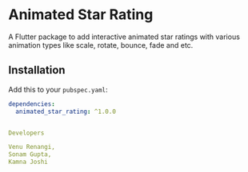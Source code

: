 # Animated Star Rating

A Flutter package to add interactive animated star ratings with various animation types like scale, rotate, bounce, fade and etc.

## Installation

Add this to your `pubspec.yaml`:

```yaml
dependencies:
  animated_star_rating: ^1.0.0


Developers

Venu Renangi,
Sonam Gupta,
Kamna Joshi